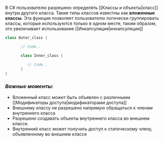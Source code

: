 В C# пользователю разрешено определять [[Классы и объекты|класс]] внутри другого класса. Такие типы классов известны как **вложенные классы**. Эта функция позволяет пользователю логически группировать классы, которые используются только в одном месте, таким образом, это увеличивает использование [[Инкапсуляция|инкапсуляции]]

```cs
class Outer_class {

       // Code..

       class Inner_class {

          // Code.. 
       }
}
```

### *Важные моменты:* 

- Вложенный класс может быть объявлен c различными [[Модификаторы доступа|модификаторами доступа]]
- Внешнему классу не разрешено напрямую обращаться к членам внутреннего класса
- Разрешено создавать объекты внутреннего класса во внешнем классе.
- Внутренний класс может получить доступ к статическому члену, объявленному во внешнем классе